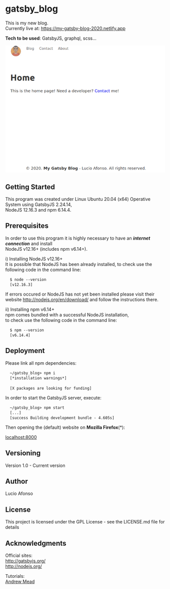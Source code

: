 # gatsby_blog

This is my new blog. <br />
Currently live at: https://my-gatsby-blog-2020.netlify.app <br />

**Tech to be used**: GatsbyJS, graphql, scss...

![Gatsby Blog image](GatsbyBlog.png)

## Getting Started

This program was created under Linux Ubuntu 20.04 (x64) Operative System using GatsbyJS 2.24.14, <br />
NodeJS 12.16.3 and npm 6.14.4.

## Prerequisites

In order to use this program it is highly necessary to have an **_internet connection_** and install <br /> NodeJS v12.16+ (includes npm v6.14+).

i) Installing NodeJS v12.16+ <br />
It is possible that NodeJS has been already installed, to check use the following code in the command line:

```
  $ node --version
  [v12.16.3]
```

If errors occured or NodeJS has not yet been installed please visit their<br />
website http://nodejs.org/en/download/ and follow the instructions there.

ii) Installing npm v6.14+<br />
npm comes bundled with a successful NodeJS installation,<br />
to check use the following code in the command line:

```
  $ npm --version
  [v6.14.4]
```

## Deployment

Please link all npm dependencies:

```
  ~/gatsby_blog> npm i
  [*installation warnings*]

  [X packages are looking for funding]
```

In order to start the GatsbyJS server, execute:

```
  ~/gatsby_blog> npm start
  [...]
  [success Building development bundle - 4.605s]
```

Then opening the (default) website on **Mozilla Firefox**(\*):

[localhost:8000](http://localhost:8000)

## Versioning

Version 1.0 - Current version

## Author

Lucio Afonso

## License

This project is licensed under the GPL License - see the LICENSE.md file for details

## Acknowledgments

Official sites:<br />
http://gatsbyjs.org/<br />
http://nodejs.org/<br />

Tutorials:<br />
[Andrew Mead](https://youtu.be/8t0vNu2fCCM)
